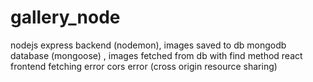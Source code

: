 # gallery_node


nodejs express backend (nodemon), images saved to db
mongodb database (mongoose) , images fetched from db with find method 
react frontend 
fetching error cors error (cross origin resource sharing)
